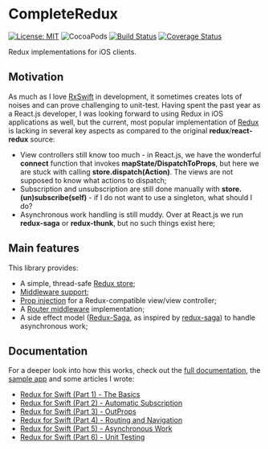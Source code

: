 # CompleteRedux

[![License: MIT](https://img.shields.io/badge/License-MIT-yellow.svg)](https://opensource.org/licenses/MIT)
![CocoaPods](https://img.shields.io/cocoapods/v/CompleteRedux.svg)
[![Build Status](https://travis-ci.org/protoman92/CompleteRedux.swift.svg?branch=master)](https://travis-ci.org/protoman92/CompleteRedux.swift)
[![Coverage Status](https://codecov.io/gh/protoman92/CompleteRedux.swift/branch/master/graph/badge.svg)](https://codecov.io/gh/protoman92/CompleteRedux.swift/branch/master/graph/badge.svg)

Redux implementations for iOS clients.

## Motivation

As much as I love [RxSwift](https://github.com/ReactiveX/RxSwift) in development, it sometimes creates lots of noises and can prove challenging to unit-test. Having spent the past year as a React.js developer, I was looking forward to using Redux in iOS applications as well, but the current, most popular implementation of [Redux](https://github.com/ReSwift/ReSwift) is lacking in several key aspects as compared to the original **redux**/**react-redux** source:

- View controllers still know too much - in React.js, we have the wonderful **connect** function that invokes **mapState/DispatchToProps**, but here we are stuck with calling **store.dispatch(Action)**. The views are not supposed to know what actions to dispatch;
- Subscription and unsubscription are still done manually with **store.(un)subscribe(self)** - if I do not want to use a singleton, what should I do?
- Asynchronous work handling is still muddy. Over at React.js we run **redux-saga** or **redux-thunk**, but no such things exist here;

## Main features

This library provides:

- A simple, thread-safe [Redux store](https://github.com/protoman92/CompleteRedux/tree/master/CompleteRedux/SimpleStore);
- [Middleware support](https://github.com/protoman92/CompleteRedux/tree/master/CompleteRedux/Middleware);
- [Prop injection](https://github.com/protoman92/CompleteRedux/tree/master/CompleteRedux/UI) for a Redux-compatible view/view controller;
- A [Router middleware](https://github.com/protoman92/CompleteRedux/tree/master/CompleteRedux/Middleware%2BRouter) implementation;
- A side effect model ([Redux-Saga](https://github.com/protoman92/CompleteRedux/tree/master/CompleteRedux/Middleware%2BSaga), as inspired by [redux-saga](https://github.com/redux-saga/redux-saga)) to handle asynchronous work;

## Documentation

For a deeper look into how this works, check out the [full documentation](https://protoman92.github.io/CompleteRedux/), the [sample app](https://github.com/protoman92/ReduxForSwift) and some articles I wrote:

- [Redux for Swift (Part 1) - The Basics](https://medium.com/@swiften.svc/redux-for-swift-part-1-the-basics-7b66d73db7fa)
- [Redux for Swift (Part 2) - Automatic Subscription](https://medium.com/@swiften.svc/redux-for-swift-part-2-automatic-subscription-569658eb087f)
- [Redux for Swift (Part 3) - OutProps](https://medium.com/@swiften.svc/redux-for-swift-part-3-outprops-3e754965581a)
- [Redux for Swift (Part 4) - Routing and Navigation](https://medium.com/@swiften.svc/redux-for-swift-part-4-routing-and-navigation-3f445892d70e)
- [Redux for Swift (Part 5) - Asynchronous Work](https://medium.com/@swiften.svc/redux-for-swift-part-5-asynchronous-work-567a21e3dc26)
- [Redux for Swift (Part 6) - Unit Testing](https://medium.com/@swiften.svc/redux-for-swift-part-6-unit-testing-15ce5b002b40)
